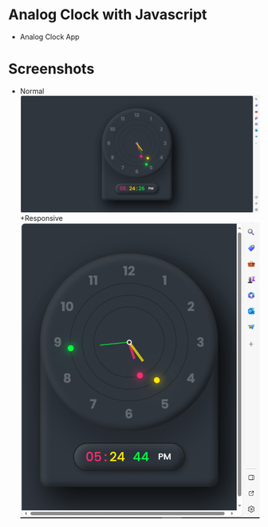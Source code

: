 # Analog Clock with Javascript
  + Analog Clock App

# Screenshots
 + Normal
![1](images/Screenshot_1.png)
+Responsive
![2](images/Screenshot_2.png)


